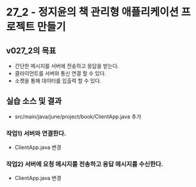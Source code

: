 # 27_2 - 정지윤의 책 관리형 애플리케이션 프로젝트 만들기

## v027_2의 목표

- 간단한 메시지를 서버에 전송하고 응답을 받는다.
- 클라이언트를 서버와 통신 연결 할 수 있다.
- 소켓을 통해 데이터를 입출력 할 수 있다.

## 실습 소스 및 결과

- src/main/java/june/project/book/ClientApp.java 추가

### 작업1) 서버와 연결한다.

- ClientApp.java 변경
  
### 작업2) 서버에 요청 메시지를 전송하고 응답 메시지를 수신한다.

- ClientApp.java 변경